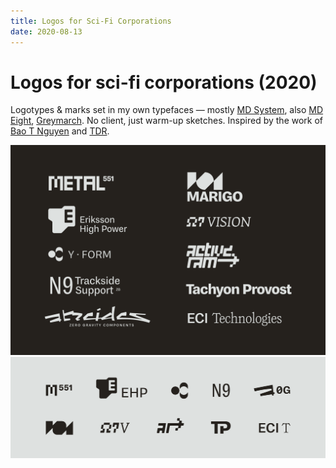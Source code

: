 ```yaml
---
title: Logos for Sci-Fi Corporations
date: 2020-08-13
---
```

# Logos for sci-fi corporations (2020)

Logotypes & marks set in my own typefaces — mostly [MD System](./md-system), also [MD Eight](./md-eight), [Greymarch](./greymarch). No client, just warm-up sketches. Inspired by the work of [Bao T Nguyen](https://baotnguyen.com) and [TDR](https://www.thedesignersrepublic.com).

![Full logomarks](/media/logos-full.png)
![Icons](/media/logos-icons.png)